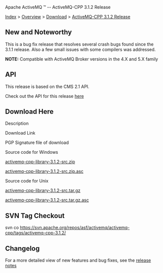 Apache ActiveMQ ™ -- ActiveMQ-CPP 3.1.2 Release 

[Index](index.html) > [Overview](overview.md) > [Download](OverviewOverview/Overview/download.md) > [ActiveMQ-CPP 3.1.2 Release](Index/Overview/Download/activemq-cpp-312-release.md)

New and Noteworthy
------------------

This is a bug fix release that resolves several crash bugs found since the 3.1.1 release. Also a few small issues with some compilers was addressed.

  

**NOTE:** Compatible with ActiveMQ Broker versions in the 4.X and 5.X family

API
---

This release is based on the CMS 2.1 API.

Check out the API for this release [here](http://activemq.apache.org/cms/api_docs/activemqcpp-3.0)

Download Here
-------------

Description

Download Link

PGP Signature file of download

Source code for Windows

[activemq-cpp-library-3.1.2-src.zip](http://www.apache.org/dyn/closer.cgi/activemq/activemq-cpp/source/activemq-cpp-library-3.1.2-src.zip)

[activemq-cpp-library-3.1.2-src.zip.asc](http://www.apache.org/dist/activemq/activemq-cpp/source/activemq-cpp-library-3.1.2-src.zip.asc)

Source code for Unix

[activemq-cpp-library-3.1.2-src.tar.gz](http://www.apache.org/dyn/closer.cgi/activemq/activemq-cpp/source/activemq-cpp-library-3.1.2-src.tar.gz)

[activemq-cpp-library-3.1.2-src.tar.gz.asc](http://www.apache.org/dist/activemq/activemq-cpp/source/activemq-cpp-library-3.1.2-src.tar.gz.asc)

SVN Tag Checkout
----------------

svn co https://svn.apache.org/repos/asf/activemq/activemq-cpp/tags/activemq-cpp-3.1.2/

Changelog
---------

For a more detailed view of new features and bug fixes, see the [release notes](http://issues.apache.org/activemq/secure/ReleaseNote.jspa?projectId=11000&styleName=Html&version=12260)

